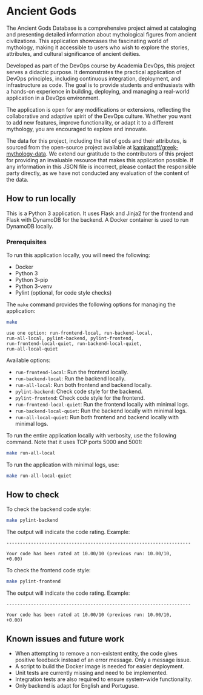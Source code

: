 # Ancient Gods

The Ancient Gods Database is a comprehensive project aimed at cataloging and presenting detailed information about mythological figures from ancient civilizations. This application showcases the fascinating world of mythology, making it accessible to users who wish to explore the stories, attributes, and cultural significance of ancient deities.

Developed as part of the DevOps course by Academia DevOps, this project serves a didactic purpose. It demonstrates the practical application of DevOps principles, including continuous integration, deployment, and infrastructure as code. The goal is to provide students and enthusiasts with a hands-on experience in building, deploying, and managing a real-world application in a DevOps environment.

The application is open for any modifications or extensions, reflecting the collaborative and adaptive spirit of the DevOps culture. Whether you want to add new features, improve functionality, or adapt it to a different mythology, you are encouraged to explore and innovate.

The data for this project, including the list of gods and their attributes, is sourced from the open-source project available at [kamiranoff/greek-mythology-data](https://github.com/kamiranoff/greek-mythology-data/blob/master/package.json). We extend our gratitude to the contributors of this project for providing an invaluable resource that makes this application possible. If any information in this JSON file is incorrect, please contact the responsible party directly, as we have not conducted any evaluation of the content of the data.

## How to run locally

This is a Python 3 application. It uses Flask and Jinja2 for the frontend and Flask with DynamoDB for the backend. A Docker container is used to run DynamoDB locally.


### Prerequisites

To run this application locally, you will need the following:
- Docker
- Python 3
- Python 3-pip
- Python 3-venv
- Pylint (optional, for code style checks)

The `make` command provides the following options for managing the application:

```bash
make
```

<code>use one option: run-frontend-local, run-backend-local, run-all-local, pylint-backend, pylint-frontend, run-frontend-local-quiet, run-backend-local-quiet, run-all-local-quiet</code>

Available options:
- `run-frontend-local`: Run the frontend locally.
- `run-backend-local`: Run the backend locally.
- `run-all-local`: Run both frontend and backend locally.
- `pylint-backend`: Check code style for the backend.
- `pylint-frontend`: Check code style for the frontend.
- `run-frontend-local-quiet`: Run the frontend locally with minimal logs.
- `run-backend-local-quiet`: Run the backend locally with minimal logs.
- `run-all-local-quiet`: Run both frontend and backend locally with minimal logs.

To run the entire application locally with verbosity, use the following command. Note that it uses TCP ports 5000 and 5001:

```bash
make run-all-local
```

To run the application with minimal logs, use:

```bash
make run-all-local-quiet
```

## How to check

To check the backend code style:

```bash
make pylint-backend
```

The output will indicate the code rating. Example:

<code>--------------------------------------------------------------------<br>
Your code has been rated at 10.00/10 (previous run: 10.00/10, +0.00)</code>


To check the frontend code style:

```bash
make pylint-frontend
```

The output will indicate the code rating. Example:

<code>--------------------------------------------------------------------<br>
Your code has been rated at 10.00/10 (previous run: 10.00/10, +0.00)</code>

## Known issues and future work

- When attempting to remove a non-existent entity, the code gives positive feedback instead of an error message. Only a message issue.
- A script to build the Docker image is needed for easier deployment.
- Unit tests are currently missing and need to be implemented.
- Integration tests are also required to ensure system-wide functionality.
- Only backend is adapt for English and Portuguse.
